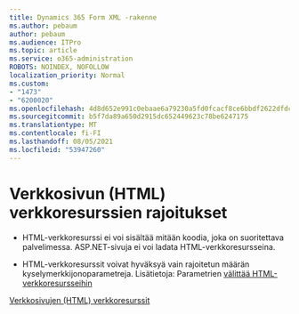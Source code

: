 ```yaml
---
title: Dynamics 365 Form XML -rakenne
ms.author: pebaum
author: pebaum
ms.audience: ITPro
ms.topic: article
ms.service: o365-administration
ROBOTS: NOINDEX, NOFOLLOW
localization_priority: Normal
ms.custom:
- "1473"
- "6200020"
ms.openlocfilehash: 4d8d652e991c0ebaae6a79230a5fd0fcacf8ce6bbdf2622dfdcc448cc7e2353c
ms.sourcegitcommit: b5f7da89a650d2915dc652449623c78be6247175
ms.translationtype: MT
ms.contentlocale: fi-FI
ms.lasthandoff: 08/05/2021
ms.locfileid: "53947260"
---
```

# <a name="webpage-html-web-resources-limitations"></a>Verkkosivun (HTML) verkkoresurssien rajoitukset

* HTML-verkkoresurssi ei voi sisältää mitään koodia, joka on suoritettava palvelimessa. ASP.NET-sivuja ei voi ladata HTML-verkkoresursseina.

* HTML-verkkoresurssit voivat hyväksyä vain rajoitetun määrän kyselymerkkijonoparametreja. Lisätietoja: Parametrien [välittää HTML-verkkoresursseihin](https://docs.microsoft.com/dynamics365/customer-engagement/developer/webpage-html-web-resources#BKMK_PassingParametersToWebResources)

[Verkkosivujen (HTML) verkkoresurssit](https://docs.microsoft.com/dynamics365/customer-engagement/developer/webpage-html-web-resources)
